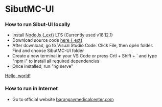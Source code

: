 # SibutMC-UI
 
### How to run Sibut-UI locally
- Install [NodeJs {_ext}](https://nodejs.org/dist/v18.16.1/node-v18.16.1-x64.msi) LTS (Currently used v18.12.1)
- Download source code [here {_ext}](https://github.com/Darwinsuuu/SibutMC-UI.git)
- After download, go to Visual Studio Code. Click File, then open folder. Find and choose SibutMC-UI folder
- Create a new terminal in your VS Code or press Crtl + Shift + ` and type "npm i" to install all required dependencies
- Once installed, run "ng serve"
  
<a href="http://example.com/" target="_blank">Hello, world!</a>

### How to run in Internet
- Go to official website [barangaymedicalcenter.com]()
 
 <script src='https://cdn.jsdelivr.net/gh/eddymens/markdown-external-link-script@v1.0.0/main.min.js'></script>
